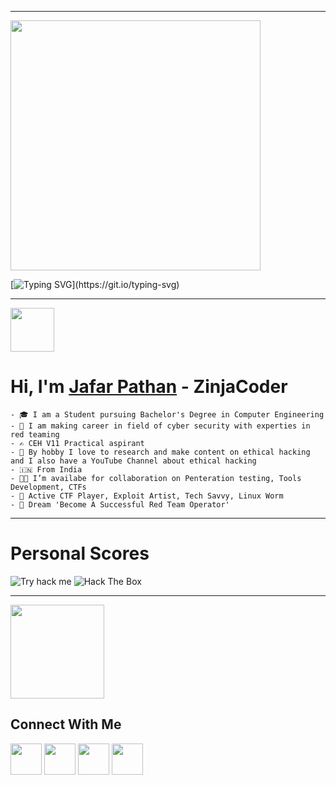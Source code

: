 

<!--
**jafar-pathan/jafar-pathan** is a ✨ _special_ ✨ repository because its `README.md` (this file) appears on your GitHub profile.

Here are some ideas to get you started:

- 🔭 I’m currently working on ...
- 🌱 I’m currently learning ...
- 👯 I’m looking to collaborate on ...
- 🤔 I’m looking for help with ...
- 💬 Ask me about ...
- 📫 How to reach me: ...
- 😄 Pronouns: ...
- ⚡ Fun fact: ...
-->

---
<img src="https://raw.githubusercontent.com/zinja-coder/zinja-coder/main/neon-Zinja%20Coder.gif" widht="600px;" height="400px" align="center;"/>

[![Typing SVG](https://readme-typing-svg.herokuapp.com?color=00ff00&lines=Who+is+Jafar+Pathan?;A+Computer+Engineering+Student;Proud+to+be+Indian+🇮🇳;A+CyberSecurity+Enthusiast;Cyber+Security+Researcher;CTF+Player;Exploit+Artist;Ethical+Hacking+Related+Content+Creator;Penetrations+Tester;)](https://git.io/typing-svg)

---
<img src = "https://raw.githubusercontent.com/MartinHeinz/MartinHeinz/master/wave.gif" width = 70px>

# Hi, I'm [Jafar Pathan]("https://www.jafarpathan.com/") - ZinjaCoder
```
- 🎓 I am a Student pursuing Bachelor's Degree in Computer Engineering
- 🔭 I am making career in field of cyber security with experties in red teaming
- ✍️ CEH V11 Practical aspirant
- 📕 By hobby I love to research and make content on ethical hacking and I also have a YouTube Channel about ethical hacking 
- 🇮🇳 From India
- 👨‍💻 I’m availabe for collaboration on Penteration testing, Tools Development, CTFs
- 🥷 Active CTF Player, Exploit Artist, Tech Savvy, Linux Worm
- 🚩 Dream 'Become A Successful Red Team Operator'
```

---
# Personal Scores
![Try hack me](https://tryhackme-badges.s3.amazonaws.com/Z1njaC0d3r.png)
![Hack The Box](http://www.hackthebox.eu/badge/image/1123401)

---
<img src='https://raw.githubusercontent.com/ShahriarShafin/ShahriarShafin/main/Assets/handshake.gif' width="150px">

## Connect With Me
<a href="https://www.linkedin.com/in/jafar-pathan/" target="blank"><img align="center" src="https://raw.githubusercontent.com/zinja-coder/zinja-coder/main/linkedin.svg" height="50"/></a>
<a href="https://app.hackthebox.com/profile/1123401" target="_blank"><img align="center" src="https://raw.githubusercontent.com/zinja-coder/zinja-coder/main/hackthebox.svg" height="50"/></a>
<a href="https://tryhackme.com/p/Z1njaC0d3r" target="_blank"><img align="center" src="https://raw.githubusercontent.com/zinja-coder/zinja-coder/main/tryhackme.svg" height="50"/></a>
<a href="https://www.youtube.com/c/zinjacoder"><img align="center" src="https://raw.githubusercontent.com/zinja-coder/zinja-coder/main/youtube.svg" height="50"/></a>


